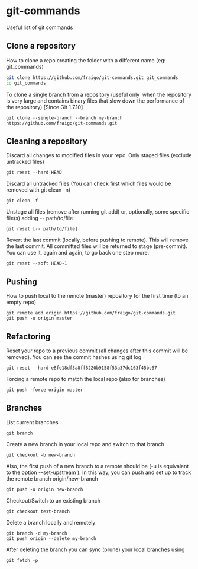 # git-commands
Useful list of git commands

## Clone a repository

How to clone a repo creating the folder with a different name (eg: git_commands)

```bash
git clone https://github.com/fraigo/git-commands.git git_commands
cd git_commands
```

To clone a single branch from a repository (useful only  when the repository is very large and contains binary files that slow down the performance of the repository) [Since Git 1.7.10]

```
git clone --single-branch --branch my-branch https://github.com/fraigo/git-commands.git
```

## Cleaning a repository

Discard all changes to modified files in your repo. Only staged files (exclude untracked files)

```
git reset --hard HEAD
```

Discard all untracked files (You can check first which files would be removed with git clean -n)

```
git clean -f
```

Unstage all files (remove after running git add) or, optionally, some specific file(s) adding -- path/to/file

```
git reset [-- path/to/file]
```

Revert the last commit (locally, before pushing to remote). This will remove the last commit. All committed files will be returned to stage (pre-commit). You can use it, again and again, to go back one step more.

```
git reset --soft HEAD~1
```

## Pushing

How to push local to the remote (master) repository for the first time (to an empty repo)

```
git remote add origin https://github.com/fraigo/git-commands.git
git push -u origin master
```

## Refactoring

Reset your repo to a previous commit (all changes after this commit will be removed). You can see the commit hashes using git log

```
git reset --hard e8fe18df3a8ff8220b9158f53a37dc163f45bc67
```

Forcing a remote repo to match the local repo (also for branches)

```
git push -force origin master
```

## Branches

List current branches

```
git branch
```

Create a new branch in your local repo and switch to that branch

```
git checkout -b new-branch
```

Also, the first push of a new branch to a remote should be (-u is equivalent to the option --set-upstream ). In this way, you can push and set up to track the remote branch origin/new-branch

```
git push -u origin new-branch
```

Checkout/Switch to an existing branch

```
git checkout test-branch
```

Delete a branch locally and remotely

```
git branch -d my-branch
git push origin --delete my-branch
```

After deleting the branch you can sync (prune) your local branches using

```
git fetch -p
```
